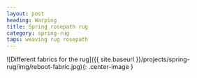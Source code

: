 ```yaml
---
layout: post
heading: Warping
title: Spring rosepath rug
category: spring-rug
tags: weaving rug rosepath
---
```


![Different fabrics for the rug]({{ site.baseurl }}/projects/spring-rug/img/reboot-fabric.jpg){: .center-image }
